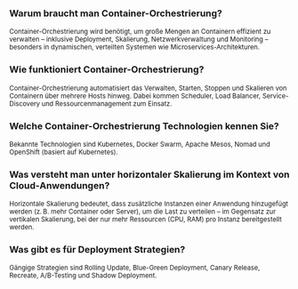 ### Warum braucht man Container-Orchestrierung?
<sub>Container-Orchestrierung wird benötigt, um große Mengen an Containern effizient zu verwalten – inklusive Deployment, Skalierung, Netzwerkverwaltung und Monitoring – besonders in dynamischen, verteilten Systemen wie Microservices-Architekturen.</sub>

### Wie funktioniert Container-Orchestrierung?
<sub>Container-Orchestrierung automatisiert das Verwalten, Starten, Stoppen und Skalieren von Containern über mehrere Hosts hinweg. Dabei kommen Scheduler, Load Balancer, Service-Discovery und Ressourcenmanagement zum Einsatz.</sub>

### Welche Container-Orchestrierung Technologien kennen Sie?
<sub>Bekannte Technologien sind Kubernetes, Docker Swarm, Apache Mesos, Nomad und OpenShift (basiert auf Kubernetes).</sub>

### Was versteht man unter horizontaler Skalierung im Kontext von Cloud-Anwendungen?
<sub>Horizontale Skalierung bedeutet, dass zusätzliche Instanzen einer Anwendung hinzugefügt werden (z. B. mehr Container oder Server), um die Last zu verteilen – im Gegensatz zur vertikalen Skalierung, bei der nur mehr Ressourcen (CPU, RAM) pro Instanz bereitgestellt werden.</sub>

### Was gibt es für Deployment Strategien?
<sub>Gängige Strategien sind Rolling Update, Blue-Green Deployment, Canary Release, Recreate, A/B-Testing und Shadow Deployment.</sub>
